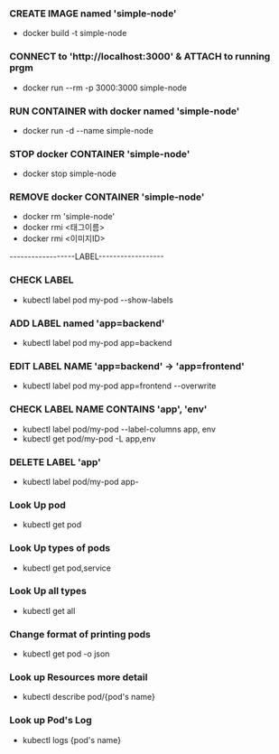### CREATE IMAGE named 'simple-node'

-   docker build -t simple-node

### CONNECT to 'http://localhost:3000' & ATTACH to running prgm

-   docker run --rm -p 3000:3000 simple-node

### RUN CONTAINER with docker named 'simple-node'

-   docker run -d --name simple-node

### STOP docker CONTAINER 'simple-node'

-   docker stop simple-node

### REMOVE docker CONTAINER 'simple-node'

-   docker rm 'simple-node'
-   docker rmi <태그이름>
-   docker rmi <이미지ID>

------------------LABEL------------------

### CHECK LABEL

-   kubectl label pod my-pod --show-labels

### ADD LABEL named 'app=backend'

-   kubectl label pod my-pod app=backend

### EDIT LABEL NAME 'app=backend' -> 'app=frontend'

-   kubectl label pod my-pod app=frontend --overwrite

### CHECK LABEL NAME CONTAINS 'app', 'env'

-   kubectl label pod/my-pod --label-columns app, env
-   kubectl get pod/my-pod -L app,env

### DELETE LABEL 'app'

-   kubectl label pod/my-pod app-

### Look Up pod

-   kubectl get pod

### Look Up types of pods

-   kubectl get pod,service

### Look Up all types

-   kubectl get all

### Change format of printing pods

-   kubectl get pod -o json

### Look up Resources more detail

-   kubectl describe pod/{pod's name}

### Look up Pod's Log

-   kubectl logs {pod's name}
